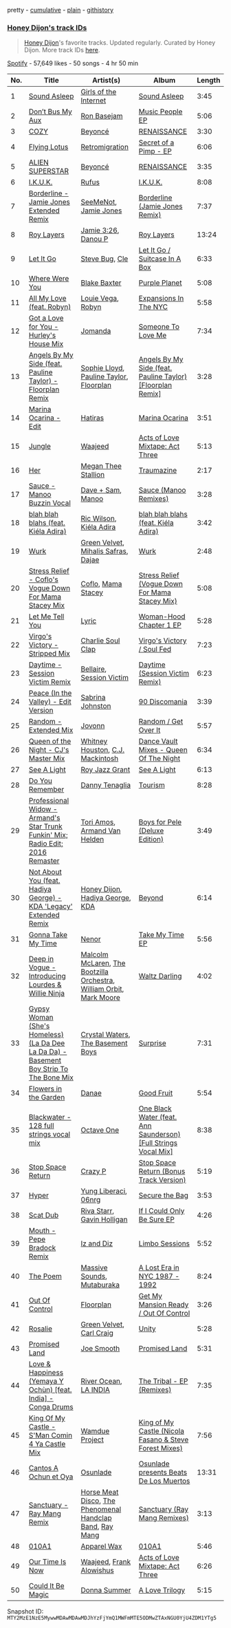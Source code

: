 pretty - [cumulative](/playlists/cumulative/37i9dQZF1DWTYPRTIhI2jZ.md) - [plain](/playlists/plain/37i9dQZF1DWTYPRTIhI2jZ) - [githistory](https://github.githistory.xyz/mackorone/spotify-playlist-archive/blob/main/playlists/plain/37i9dQZF1DWTYPRTIhI2jZ)

### [Honey Dijon's track IDs](https://open.spotify.com/playlist/37i9dQZF1DWTYPRTIhI2jZ)

> <a href="spotify:artist:0XfQBWgzisaS9ltDV9bXAS">Honey Dijon</a>'s favorite tracks\. Updated regularly\. Curated by Honey Dijon\. More track IDs <a href="spotify:genre:track\_id">here</a>.

[Spotify](https://open.spotify.com/user/spotify) - 57,649 likes - 50 songs - 4 hr 50 min

| No. | Title | Artist(s) | Album | Length |
|---|---|---|---|---|
| 1 | [Sound Asleep](https://open.spotify.com/track/6efhu95h9yVTg62BAoRUUj) | [Girls of the Internet](https://open.spotify.com/artist/5tGmvKTFVL9bGZTxtvopHE) | [Sound Asleep](https://open.spotify.com/album/4GevvYdWEW7MLtoon4VQ7w) | 3:45 |
| 2 | [Don’t Bus My Aux](https://open.spotify.com/track/7ElyTT5wYXt0JtBRjoE4Oz) | [Ron Basejam](https://open.spotify.com/artist/3LijUg92GG1XomQ1OkuvfD) | [Music People EP](https://open.spotify.com/album/0qSZG5TZkFCPKvcIpnPZcO) | 5:06 |
| 3 | [COZY](https://open.spotify.com/track/42vGWSOjLteNhlySwoXrcK) | [Beyoncé](https://open.spotify.com/artist/6vWDO969PvNqNYHIOW5v0m) | [RENAISSANCE](https://open.spotify.com/album/3ctW8o8ABBCNWWkdIvEGgV) | 3:30 |
| 4 | [Flying Lotus](https://open.spotify.com/track/0cqqhqdw63jNi3zojIFd18) | [Retromigration](https://open.spotify.com/artist/52A6LhXGESSKtx5TIa2Kar) | [Secret of a Pimp \- EP](https://open.spotify.com/album/3eRV31igOYuPmWE71yfJx7) | 6:06 |
| 5 | [ALIEN SUPERSTAR](https://open.spotify.com/track/1Hohk6AufHZOrrhMXZppax) | [Beyoncé](https://open.spotify.com/artist/6vWDO969PvNqNYHIOW5v0m) | [RENAISSANCE](https://open.spotify.com/album/6FJxoadUE4JNVwWHghBwnb) | 3:35 |
| 6 | [I.K.U.K.](https://open.spotify.com/track/4XJ7OBj8sDRRCVIDeJnD4q) | [Rufus](https://open.spotify.com/artist/3MCjwjfIor5FkK3h639qkW) | [I.K.U.K.](https://open.spotify.com/album/44ocLaVzBmtdzkoBUyopi8) | 8:08 |
| 7 | [Borderline \- Jamie Jones Extended Remix](https://open.spotify.com/track/2Las46WkGHm2lSuzqXVw3i) | [SeeMeNot](https://open.spotify.com/artist/5hSSY8s66i1eAYO9En7Nxp), [Jamie Jones](https://open.spotify.com/artist/4admDxmnri5Zco0xYrJ0ji) | [Borderline \(Jamie Jones Remix\)](https://open.spotify.com/album/5FayQLLrcOWtWWffJtdAOg) | 7:37 |
| 8 | [Roy Layers](https://open.spotify.com/track/2xcRFfaqwoucDbRyNrdFiT) | [Jamie 3:26](https://open.spotify.com/artist/2i3sHUKH86iD6khkNR1Fxi), [Danou P](https://open.spotify.com/artist/7zbOXmwDJ5Ezs8reLsSsmv) | [Roy Layers](https://open.spotify.com/album/6MbugfgS9LmUmzq36otjFL) | 13:24 |
| 9 | [Let It Go](https://open.spotify.com/track/51VvHv5b6IZQvZE4tZLDs5) | [Steve Bug](https://open.spotify.com/artist/4SoC2HfA0nGk3xCJ3hRG3J), [Cle](https://open.spotify.com/artist/0ZaCneGKjg7Wu3FiJ5W9sj) | [Let It Go / Suitcase In A Box](https://open.spotify.com/album/5yMinBjpwtBewRXEUngusC) | 6:33 |
| 10 | [Where Were You](https://open.spotify.com/track/6jm98tVTld0ynxrVeJApdP) | [Blake Baxter](https://open.spotify.com/artist/3ZKUeqiV2UX5sKhOipqw1h) | [Purple Planet](https://open.spotify.com/album/6qv6hIPggiItYOVNSMcs7c) | 5:08 |
| 11 | [All My Love \(feat\. Robyn\)](https://open.spotify.com/track/6EZAn1Xsd6x15qvEcGI1oE) | [Louie Vega](https://open.spotify.com/artist/5dncbrnveDMX9DgxcedeUg), [Robyn](https://open.spotify.com/artist/6UE7nl9mha6s8z0wFQFIZ2) | [Expansions In The NYC](https://open.spotify.com/album/1Y0PpDiBUW7cUkynsYAzZq) | 5:58 |
| 12 | [Got a Love for You \- Hurley's House Mix](https://open.spotify.com/track/6p8i9A3hkXzgk5DMcJyEWg) | [Jomanda](https://open.spotify.com/artist/09xC3MewWz48F1OpYckXTZ) | [Someone To Love Me](https://open.spotify.com/album/6GAuT526r9aGcGyk5AA38T) | 7:34 |
| 13 | [Angels By My Side \(feat\. Pauline Taylor\) \- Floorplan Remix](https://open.spotify.com/track/42IvMk6Ivc5MDu3eCAVkWv) | [Sophie Lloyd](https://open.spotify.com/artist/6llIdnUsCdswsO6nExQIEF), [Pauline Taylor](https://open.spotify.com/artist/1OBxd0sOELyeO2h9JBKZA1), [Floorplan](https://open.spotify.com/artist/0RBnTX5xoVa1bDYt9Qbies) | [Angels By My Side \(feat\. Pauline Taylor\) \[Floorplan Remix\]](https://open.spotify.com/album/7kCqPj81tgi7V4ANrOM8K4) | 3:28 |
| 14 | [Marina Ocarina \- Edit](https://open.spotify.com/track/3lwFbmouvhQgCW81n4WtGW) | [Hatiras](https://open.spotify.com/artist/7DQ8fX4Fbi43HaesfrVYpO) | [Marina Ocarina](https://open.spotify.com/album/0uBLSbcp791kfMLWYWzk93) | 3:51 |
| 15 | [Jungle](https://open.spotify.com/track/1uICRkHuDOhCi3J9gVJqMT) | [Waajeed](https://open.spotify.com/artist/4dXRZcf1AdzvwZ9AiRIsmT) | [Acts of Love Mixtape: Act Three](https://open.spotify.com/album/0OqijRECTTuYyHnpz59QoX) | 5:13 |
| 16 | [Her](https://open.spotify.com/track/5hHvFrMnwic82WwRLr4WY0) | [Megan Thee Stallion](https://open.spotify.com/artist/181bsRPaVXVlUKXrxwZfHK) | [Traumazine](https://open.spotify.com/album/4YP0h2KGDb20eJuStnBvim) | 2:17 |
| 17 | [Sauce \- Manoo Buzzin Vocal](https://open.spotify.com/track/6Ye8UVCEGyZm2tvNkGE2tx) | [Dave + Sam](https://open.spotify.com/artist/5C7HgyosSspofglYFe2UZf), [Manoo](https://open.spotify.com/artist/0SWJzERYiO2LLxoUqMXDsz) | [Sauce \(Manoo Remixes\)](https://open.spotify.com/album/2NcBxxI4KSaaBZ4rifx1hT) | 3:28 |
| 18 | [blah blah blahs \(feat\. Kiéla Adira\)](https://open.spotify.com/track/6cGu86LLLK03HpX3ERgiBk) | [Ric Wilson](https://open.spotify.com/artist/34zbMuAgXxsgqnGXSxWvCR), [Kiéla Adira](https://open.spotify.com/artist/4yd2a7A5sVp0QEzPQASBkY) | [blah blah blahs \(feat\. Kiéla Adira\)](https://open.spotify.com/album/3TViEls6ZkPMYErrmuHeI4) | 3:42 |
| 19 | [Wurk](https://open.spotify.com/track/4Ynibk8PO978n4voJ1Uzby) | [Green Velvet](https://open.spotify.com/artist/3ABaec4jjl95VqmG1iD4k2), [Mihalis Safras](https://open.spotify.com/artist/3m5g6NUg2akZ9Vv9D8GYBf), [Dajae](https://open.spotify.com/artist/79Gg0tmzETfnVrOUjgXPeE) | [Wurk](https://open.spotify.com/album/2k0pwGmrqosMNaoDo01yp8) | 2:48 |
| 20 | [Stress Relief \- Coflo's Vogue Down For Mama Stacey Mix](https://open.spotify.com/track/4ghKL3Mgor4ldaWk40S72w) | [Coflo](https://open.spotify.com/artist/5cyFgv39M8BX9gjW2czyMk), [Mama Stacey](https://open.spotify.com/artist/1oA4eijEqVNtcZLxEb7s69) | [Stress Relief \(Vogue Down For Mama Stacey Mix\)](https://open.spotify.com/album/5SUA14eHocT0yo6MUpRgDu) | 5:08 |
| 21 | [Let Me Tell You](https://open.spotify.com/track/4CQzv0PS56QeObidW3EnXf) | [Lyric](https://open.spotify.com/artist/4YOr4jXlrBof5DTU1KDafk) | [Woman\-Hood Chapter 1 EP](https://open.spotify.com/album/1ZdVzluYo79Nd2mE7W4z1s) | 5:28 |
| 22 | [Virgo's Victory \- Stripped Mix](https://open.spotify.com/track/790sFZH3iYe3D4x1u8QPlf) | [Charlie Soul Clap](https://open.spotify.com/artist/4R1FbGcLzUd1poeNQXIb8o) | [Virgo's Victory / Soul Fed](https://open.spotify.com/album/78HMlEQW4ELyT1rjR11VBN) | 7:23 |
| 23 | [Daytime \- Session Victim Remix](https://open.spotify.com/track/13grsmUXaulKEQbmhYxzfh) | [Bellaire](https://open.spotify.com/artist/6yeeXqk3RxV7l5DxmlXMnw), [Session Victim](https://open.spotify.com/artist/4Hl6TEQAFgH0XrZq4f8okX) | [Daytime \(Session Victim Remix\)](https://open.spotify.com/album/7CxWQmoI3boEXWeh1G2jVv) | 6:23 |
| 24 | [Peace \(In the Valley\) \- Edit Version](https://open.spotify.com/track/3r16sPVtLDSNt25CEhIRdX) | [Sabrina Johnston](https://open.spotify.com/artist/02JfoUargkADbNg0uXdAR8) | [90 Discomania](https://open.spotify.com/album/0lEHEHDsJLM2s0ZRre0d3m) | 3:39 |
| 25 | [Random \- Extended Mix](https://open.spotify.com/track/3VfGpDM0GzjEA0qpnuM6zq) | [Jovonn](https://open.spotify.com/artist/3sxYSXk6nwIqVweh5Lxa9V) | [Random / Get Over It](https://open.spotify.com/album/3zlmKPw9wyDW3tnDatVz4G) | 5:57 |
| 26 | [Queen of the Night \- CJ's Master Mix](https://open.spotify.com/track/5gh3cyv4ljizkkAwdJOzp3) | [Whitney Houston](https://open.spotify.com/artist/6XpaIBNiVzIetEPCWDvAFP), [C.J\. Mackintosh](https://open.spotify.com/artist/0GGvtc3aJtSkuYcfsiN6eC) | [Dance Vault Mixes \- Queen Of The Night](https://open.spotify.com/album/2UhTTYK82jM1cX80cv3cNo) | 6:34 |
| 27 | [See A Light](https://open.spotify.com/track/5XjyfCIJpSmWVCJpyFAcAk) | [Roy Jazz Grant](https://open.spotify.com/artist/0EVNPTDQGP4ocTzr6ZlhGj) | [See A Light](https://open.spotify.com/album/2yARmHfRk3WkCuDSvwXSqN) | 6:13 |
| 28 | [Do You Remember](https://open.spotify.com/track/49Pu4A1CXBaOZUoSxL6Cf1) | [Danny Tenaglia](https://open.spotify.com/artist/2tG935baRE4mH8B3saiwbm) | [Tourism](https://open.spotify.com/album/1KSuviqPb3xFjO2dGnvgYh) | 8:28 |
| 29 | [Professional Widow \- Armand's Star Trunk Funkin' Mix; Radio Edit; 2016 Remaster](https://open.spotify.com/track/0MT7RXj7XwkyvA0e05fgo6) | [Tori Amos](https://open.spotify.com/artist/1KsASRNugxU85T0u6zSg32), [Armand Van Helden](https://open.spotify.com/artist/3cQA9WH8liZfeja1DxcDYE) | [Boys for Pele \(Deluxe Edition\)](https://open.spotify.com/album/7vuSTl6tuWg0CQdmfphkFQ) | 3:49 |
| 30 | [Not About You \(feat\. Hadiya George\) \- KDA 'Legacy' Extended Remix](https://open.spotify.com/track/3E3i9HPozXn5JS0yw6AJJR) | [Honey Dijon](https://open.spotify.com/artist/0XfQBWgzisaS9ltDV9bXAS), [Hadiya George](https://open.spotify.com/artist/1KbGFGECxJ5p23kuYlJ6l9), [KDA](https://open.spotify.com/artist/3EK3opK9Hp93HJjBPupzfg) | [Beyond](https://open.spotify.com/album/18JBpOIceZJGCryQXiv98d) | 6:14 |
| 31 | [Gonna Take My Time](https://open.spotify.com/track/79Fpv3pwLG6fM6N53ncl3m) | [Nenor](https://open.spotify.com/artist/1HMwAssufObyNKkyHyCB3V) | [Take My Time EP](https://open.spotify.com/album/0LYuKO41Ow3YNdHAadX8W1) | 5:56 |
| 32 | [Deep in Vogue \- Introducing Lourdes & Willie Ninja](https://open.spotify.com/track/5cuAVhV0nGjImPZXBy9Tvt) | [Malcolm McLaren](https://open.spotify.com/artist/4ihCM8I0fpWodgjo0mTlhZ), [The Bootzilla Orchestra](https://open.spotify.com/artist/7oNW0FHu1FMVPZPtyRzGpB), [William Orbit](https://open.spotify.com/artist/2AHGrNDMKFi8rHqQ8kJqfl), [Mark Moore](https://open.spotify.com/artist/4fJ5WogukabgmWKLAN3x9o) | [Waltz Darling](https://open.spotify.com/album/1T6VXkSGLyGwJ1l0555IBb) | 4:02 |
| 33 | [Gypsy Woman \(She's Homeless\) \(La Da Dee La Da Da\) \- Basement Boy Strip To The Bone Mix](https://open.spotify.com/track/1SShxVVBeZBCY7WddnksPz) | [Crystal Waters](https://open.spotify.com/artist/2sd9Q3r0Jhqpe3w9WVuG43), [The Basement Boys](https://open.spotify.com/artist/4zs2Vybqo9ktD8QORpnHfI) | [Surprise](https://open.spotify.com/album/7MtJHdiKmt3Gbus6oyXhy1) | 7:31 |
| 34 | [Flowers in the Garden](https://open.spotify.com/track/2Ifg03RHgt5TrQqzDeptak) | [Danae](https://open.spotify.com/artist/4XGbImQ57lk6FWLIWYpOWM) | [Good Fruit](https://open.spotify.com/album/6er8gruMsQlDjv3ICkVkH2) | 5:54 |
| 35 | [Blackwater \- 128 full strings vocal mix](https://open.spotify.com/track/3829oHimRwuUHePcD2Jj7S) | [Octave One](https://open.spotify.com/artist/0CRfAs5qmkRgw9x9etNGqH) | [One Black Water \(feat\. Ann Saunderson\) \[Full Strings Vocal Mix\]](https://open.spotify.com/album/4Ju4z6OA25j2MuR94WgwgJ) | 8:38 |
| 36 | [Stop Space Return](https://open.spotify.com/track/6Bpxv5xnrvR4O0NNyKnFNL) | [Crazy P](https://open.spotify.com/artist/6jOz2B9qeID4dLP1o8bFGf) | [Stop Space Return \(Bonus Track Version\)](https://open.spotify.com/album/0qbOLcrwhleEUBu3OpEVyy) | 5:19 |
| 37 | [Hyper](https://open.spotify.com/track/0N4wR3gRwTfPM0XFazyRAA) | [Yung Liberaci](https://open.spotify.com/artist/0dl9e7W2rVoVrly9H7v2m9), [06nrg](https://open.spotify.com/artist/7e8xbaRmSfTGVhXmjNTE5W) | [Secure the Bag](https://open.spotify.com/album/5Hy3N4N8sUWeI23ksUR2Q7) | 3:53 |
| 38 | [Scat Dub](https://open.spotify.com/track/73u3N5QHRwsBE8XBYk1l1s) | [Riva Starr](https://open.spotify.com/artist/1TRFAJu3Cw64APToZaGk9D), [Gavin Holligan](https://open.spotify.com/artist/0EfVhAv1nX6p0gQg7a3fD3) | [If I Could Only Be Sure EP](https://open.spotify.com/album/2tD7O24rVCtgy4kb4uiQxo) | 4:26 |
| 39 | [Mouth \- Pepe Bradock Remix](https://open.spotify.com/track/1L7588Rq7oVuIEbxrBAuoP) | [Iz and Diz](https://open.spotify.com/artist/1HjRxRdkdY1g7EMtCJDxNE) | [Limbo Sessions](https://open.spotify.com/album/0aKLpqvIXJMXbpVGIFLhpZ) | 5:52 |
| 40 | [The Poem](https://open.spotify.com/track/5Z5EEo1RFb3lLkCMxz7vW9) | [Massive Sounds](https://open.spotify.com/artist/68TdHCXHDsvJGVFRTMPDAH), [Mutaburaka](https://open.spotify.com/artist/2abONxG1gZEYMhsweq9Ts9) | [A Lost Era in NYC 1987 \- 1992](https://open.spotify.com/album/0yyM3vkmFtkOkLKzz44qnC) | 8:24 |
| 41 | [Out Of Control](https://open.spotify.com/track/2Y4pNJouHZPhcClDm8YeIR) | [Floorplan](https://open.spotify.com/artist/0RBnTX5xoVa1bDYt9Qbies) | [Get My Mansion Ready / Out Of Control](https://open.spotify.com/album/1QNVFPS5uxSlxdyfcyWJch) | 3:26 |
| 42 | [Rosalie](https://open.spotify.com/track/0POKb9bRtYVqGBsN0LkitJ) | [Green Velvet](https://open.spotify.com/artist/3ABaec4jjl95VqmG1iD4k2), [Carl Craig](https://open.spotify.com/artist/17dbJyUCrxh4I7iyUrjaHU) | [Unity](https://open.spotify.com/album/2tnp4E6kHfsp6IPajpOH2b) | 5:28 |
| 43 | [Promised Land](https://open.spotify.com/track/796T2ROxTNibXRjVhjSzCa) | [Joe Smooth](https://open.spotify.com/artist/4BIamAD25vwYldaOWTEsXd) | [Promised Land](https://open.spotify.com/album/1oyrymxXmhE2NaYczhS6NR) | 5:31 |
| 44 | [Love & Happiness \(Yemaya Y Ochùn\) \[feat\. India\] \- Conga Drums](https://open.spotify.com/track/7qXmRFFi7159jJus33SGaC) | [River Ocean](https://open.spotify.com/artist/07cAb715kzeqA6rVa0hh58), [LA INDIA](https://open.spotify.com/artist/3NIZFmehJM8YiGpCdihlck) | [The Tribal \- EP \(Remixes\)](https://open.spotify.com/album/0zJyxO4jsvtADO6fyt4wdo) | 7:35 |
| 45 | [King Of My Castle \- S'Man Comin 4 Ya Castle Mix](https://open.spotify.com/track/0cLqR666PxqdsD67Ac5eoU) | [Wamdue Project](https://open.spotify.com/artist/2U33UlGhnPqg3B5xJTn3zm) | [King of My Castle \(Nicola Fasano & Steve Forest Mixes\)](https://open.spotify.com/album/6eByIeUUsFaJwFk2ZSAp1v) | 7:56 |
| 46 | [Cantos A Ochun et Oya](https://open.spotify.com/track/1IQr1rYJhYOlPFEPNScRil) | [Osunlade](https://open.spotify.com/artist/4mHngi71hWNKTRuyl3W9FY) | [Osunlade presents Beats De Los Muertos](https://open.spotify.com/album/5uZLuYaXfbhFibuNd8qVkP) | 13:31 |
| 47 | [Sanctuary \- Ray Mang Remix](https://open.spotify.com/track/2qCAGgYyAMiP2QN5R6f8F1) | [Horse Meat Disco](https://open.spotify.com/artist/5MnToV7aAt2Zy9ag3DAsna), [The Phenomenal Handclap Band](https://open.spotify.com/artist/4S8UOAApPhwz9WcVOj13VO), [Ray Mang](https://open.spotify.com/artist/5QfdDWfSLE8qbMDIJgCTy2) | [Sanctuary \(Ray Mang Remixes\)](https://open.spotify.com/album/5m4s0tahx35ixA0gBVtlFr) | 3:13 |
| 48 | [010A1](https://open.spotify.com/track/5iaEvAQRKNE2AFB9i767bs) | [Apparel Wax](https://open.spotify.com/artist/2nlNttZvT9FlaPBIP1H4Io) | [010A1](https://open.spotify.com/album/7a1mNBO9s2XfdvWegs9yep) | 5:46 |
| 49 | [Our Time Is Now](https://open.spotify.com/track/2EECRc7ChquXKilHETQ4Ju) | [Waajeed](https://open.spotify.com/artist/4dXRZcf1AdzvwZ9AiRIsmT), [Frank Alowishus](https://open.spotify.com/artist/6iyaBvd1BwRY6AiVgPQqUA) | [Acts of Love Mixtape: Act Three](https://open.spotify.com/album/0OqijRECTTuYyHnpz59QoX) | 6:26 |
| 50 | [Could It Be Magic](https://open.spotify.com/track/2MdGWAiYLmGbetrSBANcoD) | [Donna Summer](https://open.spotify.com/artist/2eogQKWWoohI3BSnoG7E2U) | [A Love Trilogy](https://open.spotify.com/album/1PvqIQwJDmGRElkPMQtbTr) | 5:15 |

Snapshot ID: `MTY2MzE1NzE5MywwMDAwMDAwMDJhYzFjYmQ1MWFmMTE5ODMwZTAxNGU0YjU4ZDM1YTg5`
